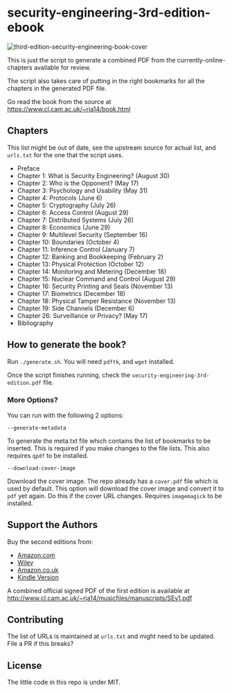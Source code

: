 # security-engineering-3rd-edition-ebook

![third-edition-security-engineering-book-cover](https://www.cl.cam.ac.uk/~rja14/Papers/SEv3-cover.jpg)

This is just the script to generate a combined PDF from the currently-online-chapters available for review.

The script also takes care of putting in the right bookmarks for all the chapters in the generated PDF file.

Go read the book from the source at <https://www.cl.cam.ac.uk/~rja14/book.html>

## Chapters

This list might be out of date, see the upstream source for actual list, and `urls.txt` for the one that the script uses.

-   Preface
-   Chapter 1: What is Security Engineering? (August 30)
-   Chapter 2: Who is the Opponent? (May 17)
-   Chapter 3: Psychology and Usability (May 31)
-   Chapter 4: Protocols (June 6)
-   Chapter 5: Cryptography (July 26)
-   Chapter 6: Access Control (August 29)
-   Chapter 7: Distributed Systems (July 26)
-   Chapter 8: Economics (June 29)
-   Chapter 9: Multilevel Security (September 16)
-   Chapter 10: Boundaries (October 4)
-   Chapter 11: Inference Control (January 7)
-   Chapter 12: Banking and Bookkeeping (February 2)
-   Chapter 13: Physical Protection (October 12)
-   Chapter 14: Monitoring and Metering (December 18)
-   Chapter 15: Nuclear Command and Control (August 29)
-   Chapter 16: Security Printing and Seals (November 13)
-   Chapter 17: Biometrics (December 18)
-   Chapter 18: Physical Tamper Resistance (November 13)
-   Chapter 19: Side Channels (December 6)
-   Chapter 26: Surveillance or Privacy? (May 17)
-   Bibliography

## How to generate the book?

Run `./generate.sh`. You will need `pdftk`, and `wget` installed.

Once the script finishes running, check the `security-engineering-3rd-edition.pdf` file.

### More Options?

You can run with the following 2 options:

`--generate-metadata`

To generate the meta.txt file which contains the list of bookmarks to be inserted. This is required if you make changes to the file lists.
This also requires `qpdf` to be installed.

`--download-cover-image`

Download the cover image. The repo already has a `cover.pdf` file which is used by default. This option will download the cover image and convert
it to `pdf` yet again. Do this if the cover URL changes. Requires `imagemagick` to be installed.

## Support the Authors

Buy the second editions from:

-   [Amazon.com](http://www.amazon.com/exec/obidos/ASIN/0470068523/rossandersshomep)
-   [Wiley](http://he-cda.wiley.com/WileyCDA/HigherEdTitle/productCd-0470068523.html)
-   [Amazon.co.uk](http://www.amazon.co.uk/exec/obidos/ASIN/0470068523/rossandersshomep)
-   [Kindle Version](http://www.amazon.co.uk/gp/product/B004BDOZI0/ref=as_li_tf_tl?ie=UTF8&tag=rossanderssho-21&linkCode=as2&camp=1634&creative=6738&creativeASIN=B004BDOZI0)

A combined official signed PDF of the first edition is available at <http://www.cl.cam.ac.uk/~rja14/musicfiles/manuscripts/SEv1.pdf>

## Contributing

The list of URLs is maintained at `urls.txt` and might need to be updated. File a PR if this breaks?

## License

The little code in this repo is under MIT.
